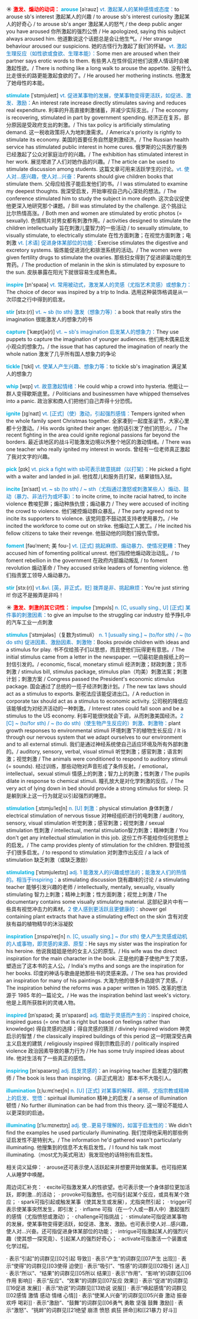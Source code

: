 ☀ <font color="red">**激发、煽动的动词：**</font>
<font color="sky blue">**arouse**</font> [əˈraʊz]
<font color="#0070c0">vt. 激起某人的某种感情或态度：</font>to arouse sb's interest 激起某人的兴趣 / to arouse sb's interest curiosity 激起某人的好奇心 / to arouse sb's anger 激起某人的怒气 / the deep public anger you have aroused 你所激起的强烈公愤 / He apologized, saying this subject always aroused him. 他道歉说这个话题总是会让他生气。/ Her strange behaviour aroused our suspicions. 她的古怪行为激起了我们的怀疑。<font color="#0070c0">vt. 激起生理反应（如性欲或食欲、生理本能）：</font>Some men are aroused when their partner says erotic words to them. 有些男人在性伴侣对他们说撩人情话时会被激起性欲。/ There is nothing like a long walk to arouse the appetite. 没有什么比走很长的路更能激起食欲的了。/ He aroused her mothering instincts. 他激发了她母性的本能。
           
<font color="sky blue">**stimulate**</font> [ˈstɪmjuleɪt]
<font color="#0070c0">vt. 促进某事物的发展，使某事物变得更活跃，如促进、激发、激励：</font>An interest rate increase directly stimulates saving and reduces real expenditure. 利率的升高直接刺激储蓄，并减少实际支出。/ The economy is recovering, stimulated in part by government spending. 经济正在复苏，部分原因是受政府支出的刺激。/ This tax policy is artificially stimulating demand. 这一税收政策将人为地刺激需求。/ America's priority is rightly to stimulate its economy. 美国的首要任务自然是刺激经济。/ The Russian health service has stimulated public interest in home cures. 俄罗斯的公共医疗服务已经激起了公众对家庭治疗的兴趣。/ The exhibition has stimulated interest in her work. 展览增进了人们对她作品的兴趣。/ The article can be used to stimulate discussion among students. 这篇文章可用来活跃学生的讨论。<font color="#0070c0">vt. 使人对…感兴趣，使人对…兴奋：</font>Parents should give children books that stimulate them. 父母应给孩子能启发他们的书。/ I was stimulated to examine my deepest thoughts. 我深受启发，开始审视自己内心深处的想法。/ The conference stimulated him to study the subject in more depth. 这次会议促使他更深入地研究那个课题。/ Bill was stimulated by the challenge. 这个挑战让比尔热情高涨。/ Both men and women are stimulated by erotic photos (= sexually). 色情照片对男女都有刺激作用。/ activities designed to stimulate the children intellectually 旨在刺激儿童智力的一些活动 / to sexually stimulate, to visually stimulate, to electrically stimulate 在性方面刺激；在视觉方面刺激；电刺激 <font color="#0070c0">vt. [术语] 促进身体某部位的功能：</font>Exercise stimulates the digestive and excretory systems. 锻炼能促进消化和排泄系统的活动。/ The women were given fertility drugs to stimulate the ovaries. 那些妇女得到了促进卵巢功能的生育药。/ The production of melanin in the skin is stimulated by exposure to the sun. 皮肤暴露在阳光下就很容易生成黑色素。

<font color="sky blue">**inspire**</font> [ɪn'spaɪə] 
<font color="#0070c0">vt. 常用被动式，激发某人的灵感（尤指艺术灵感）或想象力：</font>The choice of decor was inspired by a trip to India. 选用这种装饰格调是从一次印度之行中得到的启发。
                    
<font color="sky blue">**stir**</font> [stɜ:(r)]
<font color="#0070c0">vt. ~ sb (to sth) 激发（想象力等）：</font>a book that really stirs the imagination 很能激发人的想象力的书

<font color="sky blue">**capture**</font> [ˈkæptʃə(r)]
<font color="#0070c0">vt. ~ sb's imagination 启发某人的想象力：</font>They use puppets to capture the imagination of younger audiences. 他们用木偶来启发小观众的想象力。/ the issue that has captured the imagination of nearly the whole nation 激发了几乎所有国人想象力的争论          
           
<font color="sky blue">**tickle**</font> [ˈtɪkl]
<font color="#0070c0">vt. 使某人产生兴趣、想象力等：</font>to tickle sb's imagination 满足某人的想象力

<font color="sky blue">**whip**</font> [wɪp]
<font color="#0070c0">vt. 故意激起情绪：</font>He could whip a crowd into hysteria. 他能让一群人变得歇斯底里。/ Politicians and businessmen have whipped themselves into a panic. 政治家和商人们把他们自己弄得十分恐慌。
                     
<font color="sky blue">**ignite**</font> [ɪgˈnaɪt]
<font color="#0070c0">vt. [正式]（使）激动，引起强烈感情：</font>Tempers ignited when the whole family spent Christmas together. 全家凑到一起度圣诞节，大家心里都十分激动。/ His words ignited their anger. 他的话引发了他们的怒火。/ The recent fighting in the area could ignite regional passions far beyond the borders. 最近该地区的战斗可能激发边境以外整个地区的激动情绪。/ There was one teacher who really ignited my interest in words. 曾经有一位老师真正激起了我对文字的兴趣。

<font color="sky blue">**pick**</font> [pɪk] 
<font color="#0070c0">vt. pick a fight with sb可表示故意挑衅（以打架）：</font>He picked a fight with a waiter and landed in jail. 他找茬儿和服务员打架，结果锒铛入狱。

<font color="sky blue">**incite**</font> [ɪnˈsaɪt]
<font color="#0070c0">vt. ~ sb (to sth) / ~ sth（尤指通过激怒或刺激某些人）煽动、鼓动（暴力、非法行为或坏事）：</font>to incite crime, to incite racial hatred, to incite violence 教唆犯罪；煽动种族仇恨；煽动暴力 / They were accused of inciting the crowd to violence. 他们被控煽动群众暴乱。/ The party agreed not to incite its supporters to violence. 该党同意不鼓动其支持者使用暴力。/ He incited the workforce to come out on strike. 他煽动工人罢工。/ He incited his fellow citizens to take their revenge. 他鼓动他的同胞们报仇雪恨。

<font color="sky blue">**foment**</font> [fəʊˈment; 美 foʊ-]
<font color="#0070c0">vt. [正式] 挑起麻烦、煽动暴力、使情况更糟：</font>They accused him of fomenting political unrest. 他们指控他煽动政治动乱。/ to foment rebellion in the government 在政府内部煽动叛乱 / to foment revolution 煽动革命 / They accused strike leaders of fomenting violence. 他们指责罢工领导人煽动暴力。
           
<font color="sky blue">**stir**</font> [stɜ:(r)]
<font color="#0070c0">vt.&vi. [英，非正式，贬] 拨弄是非、挑起麻烦：</font>You're just stirring it! 你这不是搬弄是非吗！

☀ <font color="red">**激发、刺激的其它词性：**</font>
<font color="sky blue">**impulse**</font> [ˈɪmpʌls]
<font color="#0070c0">n. [C, usually sing., U] [正式] 某件事的刺激因素：</font>to give an impulse to the struggling car industry 给予挣扎中的汽车工业一点刺激

<font color="sky blue">**stimulus**</font> [ˈstɪmjələs]（复数为stimuli）
<font color="#0070c0">n. 1 [usually sing.] ~ (to/for sth) / ~ (to do sth) 促进因素、激励因素、刺激物：</font>Books provide children with ideas and a stimulus for play. 书不仅给孩子们以思想，而且使他们玩得更有意思。/ The initial stimulus came from a letter in the newspaper. 一切最初是由报纸上的一封信引发的。/ economic, fiscal, monetary stimuli 经济刺激；财政刺激；货币刺激 / stimulus bill, stimulus package, stimulus plan（均美）刺激法案；刺激计划；刺激方案 / Congress passed the President's economic stimulus package. 国会通过了总统的一揽子经济刺激计划。/ The new tax laws should act as a stimulus to exports. 新税法应该能促进出口。/ A reduction in corporate tax should act as a stimulus to economic activity. 公司税的降低应该能够成为对经济活动的一种刺激。/ Interest rates could fall soon and be a stimulus to the US economy. 利率可能很快就会下调，从而刺激美国经济。<font color="#0070c0">2 [C] ~ (to/for sth) / ~ (to do sth)（使生物产生反应的）刺激、刺激物：</font>plant growth responses to environmental stimuli 环境刺激下的植物生长反应 / It is through our nervous system that we adapt ourselves to our environment and to all external stimuli. 我们是通过神经系统使自己适应环境及所有外部刺激的。/ auditory, sensory, verbal, visual stimuli 听觉刺激；感官刺激；语言刺激；视觉刺激 / The animals were conditioned to respond to auditory stimuli (= sounds). 经过训练，那些动物对声音形成了条件反射。/ emotional，intellectual，sexual stimuli 情感上的刺激；智力上的刺激；性刺激 / The pupils dilate in response to chemical stimuli. 瞳孔放大是对化学刺激的反应。/ The very act of lying down in bed should provide a strong stimulus for sleep. 只是躺到床上这一行为就足以引起强烈的睡意。

<font color="sky blue">**stimulation**</font> [ˌstɪmjuˈleɪʃn]
<font color="#0070c0">n. [U] 刺激：</font>physical stimulation 身体刺激 / electrical stimulation of nervous tissue 对神经组织进行的电刺激 / auditory, sensory, visual stimulation 听觉刺激；感官刺激；视觉刺激 / sexual stimulation 性刺激 / intellectual, mental stimulation智力刺激；精神刺激 / You don't get any intellectual stimulation in this job. 这份工作不能给你任何思想上的启发。/ The camp provides plenty of stimulation for the children. 野营给孩子们很多启发。/ to respond to stimulation 对刺激作出反应 / a lack of stimulation 缺乏刺激（或缺乏激励）

<font color="sky blue">**stimulating**</font> [ˈstɪmjuleɪtɪŋ]
<font color="#0070c0">adj. 1 能激发人的兴趣或想法的；能激发人们的热情的。相当于inspiring：</font>a stimulating discussion 饶有趣味的讨论 / a stimulating teacher 能够引发兴趣的老师 / intellectually, mentally, sexually, visually stimulating 智力上刺激；精神上刺激；性方面刺激；视觉上刺激 / The documentary contains some visually stimulating material. 这部纪录片中有一些具有视觉冲击力的素材。<font color="#0070c0">2 使人感到更活跃且更健康的：</font>shower gel containing plant extracts that have a stimulating effect on the skin 含有对皮肤有益的植物精华的沐浴凝胶
               
<font color="sky blue">**inspiration**</font> [ˌɪnspəˈreɪʃn]
<font color="#0070c0">n. [C, usually sing.] ~ (for sth) 使人产生灵感或动机的人或事物，即灵感的来源、原型：</font>He says my sister was the inspiration for his heroine. 他说我姐姐是他的女主人公的原型。/ His wife was the direct inspiration for the main character in the book. 正是他的妻子使他产生了灵感，塑造出了这本书的主人公。/ India's myths and songs are the inspiration for her books. 印度的神话与歌曲是她那些书的灵感来源。/ The sea has provided an inspiration for many of his paintings. 大海为他的很多作品提供了灵感。/ The inspiration behind the reforms was a paper written in 1985. 改革的想法源于 1985 年的一篇论文。/ He was the inspiration behind last week's victory. 他是上周所获胜利的灵魂人物。       
           
<font color="sky blue">**inspired**</font> [ɪnˈspaɪəd; 美 ɪnˈspaɪərd]
<font color="#0070c0">adj. 借助于灵感而产生的：</font>inspired choice, inspired guess (= one that is right but based on feelings rather than knowledge) 得自灵感的选择；得自灵感的猜测 / divinely inspired wisdom 神灵启示的智慧 / the classically inspired buildings of this period 这一时期深受古典主义启发的建筑 / religiously inspired 得到宗教启示的 / politically inspired violence 政治因素导致的暴力行为 / He has some truly inspired ideas about life. 他对生活有了一些真正的感悟。
           
<font color="sky blue">**inspiring**</font> [ɪnˈspaɪərɪŋ]
<font color="#0070c0">adj. 启发灵感的：</font>an inspiring teacher 启发能力强的教师 / The book is less than inspiring.（非正式用法）那本书不大吸引人。

<font color="sky blue">**illumination**</font> [ɪˌlu:mɪˈneɪʃn]
<font color="#0070c0">n. [U] [正式] 对某事的解释、阐明，尤指宗教或精神上的启发、觉悟：</font>spiritual illumination 精神上的启发 / a sense of illumination 顿悟 / No further illumination can be had from this theory. 这一理论不能给人以更深刻的启迪。

<font color="sky blue">**illuminating**</font> [ɪˈlu:mɪneɪtɪŋ]
<font color="#0070c0">adj. 使…更易于理解的，如富于启发性的：</font>We didn't find the examples he used particularly illuminating. 我们觉得他采用的那些例证启发性不是特别大。/ The information he'd gathered wasn't particularly illuminating. 他搜集到的信息不太有启发性。/ I found his talk most illuminating.（most尤为英式用法）我发现他的话特别有启发性。

相关词义延伸：
· arouse还可表示使人活跃起来并想要开始做某事。也可指把某人从睡梦中唤醒。

周边词汇补充：
· excite可指激发某人的性欲望。也可表示使一个身体部位更加活跃，即刺激…的活动；
· provoke可指激怒。也可指引起某个反应，或具有某个效应；
· spark可指引起或触发某事（使其发生或发展），尤指突然引起；
· trigger可表示使某事突然发生，即引发；
· inflame 可指（在一个人或一群人中）激起强烈的感情（尤指愤怒或激动）；
· challenge可指挑战；
· stimulate可指促进某事物的发展，使某事物变得更活跃，如促进、激发、激励。也可表示使人对…感兴趣，使人对…兴奋。还可指促进身体某部位的功能；
· intrigue可指激起某人的强烈兴趣（使其想一探究竟）、引起某人的强烈好奇心；
· activate可指激活一个装置或化学过程。

· 表示“引起”的词群见[[02引起 导致]]
· 表示“产生”的词群见[[07产生 出现]]
· 表示“使得”的词群见[[03使得 迫使]]
· 表示“吸引”、“性感”的词群见[[02吸引 迷人]]
· 表示“所以”、“结果”的词群见[[05所以 结果]]
· 表示“作用”、“影响”的词群见[[06作用 影响]]
· 表示“反应”、“效果”的词群见[[07反应 效果]]
· 表示“促进”的词群见[[16促进 发展]]
· 表示“劝说”的词群见[[13劝说 说服]]
· 表示“唤起感情”的词群见[[02感情 激情 感动 情绪 心情]]
· 表示“使某人兴奋”的词群见[[05兴奋 激动 振奋 欢呼 喝彩]]
· 表示“激励”、“鼓舞”的词群见[[06勇气 勇敢 坚强 鼓舞 激励]]
· 表示“激怒”、“挑衅”的词群见[[21绝望 崩溃 愤怒 疯狂 拼命]]和[[21暴力 好斗]]